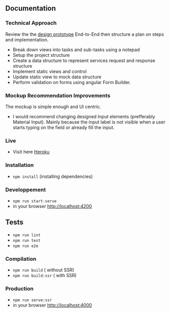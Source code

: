 ## Documentation

### Technical Approach

Review the the [design prototype](https://www.figma.com/file/TgKoXfAvNeCOabjWjTXc6e/Blackthorn-Frontend-Project?version-id=740076999&node-id=0%3A1) End-to-End then structure a plan on steps and implementation.

- Break down views into tasks and sub-tasks using a notepad
- Setup the project structure
- Create a data structure to represent services request and response structure
- Implement static views and control
- Update static view to mock data structure
- Perform validation on forms using angular Form Builder.

### Mockup Recommendation Improvements

The mockup is simple enough and UI centric.

- I would recommend changing designed Input elements (prefferably Material Input). Mainly because the input label is not visible when a user starts typing on the field or already fill the input.

### Live

- Visit here [Heroku](http://localhost:4200)

### Installation

- `npm install` (installing dependencies)

### Developpement

- `npm run start-serve`
- in your browser [http://localhost:4200](http://localhost:4200)

## Tests

- `npm run lint`
- `npm run test`
- `npm run e2e`

### Compilation

- `npm run build` ( without SSR)
- `npm run build:ssr` ( with SSR)

### Production

- `npm run serve:ssr`
- in your browser [http://localhost:4000](http://localhost:4000)
